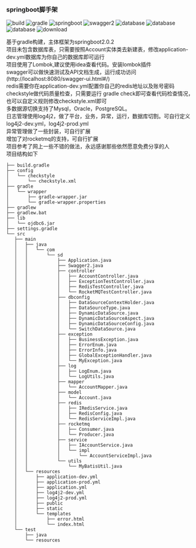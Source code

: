 ### springboot脚手架
![build](https://img.shields.io/badge/build-success-brightgreen.svg)
![gradle](https://img.shields.io/badge/gradle-4.9-brightgreen.svg)
![springboot](https://img.shields.io/badge/springboot-2.0.2-brightgreen.svg)
![swagger2](https://img.shields.io/badge/swagger2-2.8.0-brightgreen.svg)
![database](https://img.shields.io/badge/database-mysql-brightgreen.svg)
![database](https://img.shields.io/badge/database-oracle-brightgreen.svg)
![database](https://img.shields.io/badge/database-postgresql-brightgreen.svg)
![download](https://img.shields.io/badge/download-2714k-yellow.svg)

 基于gradle构建，主体框架为springboot2.0.2<br/>
 项目未包含数据库表，只需要按照Account实体类去新建表，修改application-dev.yml数据库为你自己的数据库即可运行<br/>
 项目使用了Lombok,建议使用idea查看代码。安装lombok插件<br/>
 swagger可以做快速测试及API文档生成，运行成功访问(http://localhost:8080/swagger-ui.html#/)<br/>
 redis需要你在application-dev.yml配置你自己的redis地址以及账号密码<br/>
 checkstyle做代码质量检查，只需要运行 gradle check即可查看代码检查情况，也可以自定义规则修改checkstyle.xml即可<br/>
 多数据源切换支持了Mysql，Oracle，PostgreSQL。<br/>
 日志管理使用log4j2，做了平台，业务，异常，运行，数据库切割。可自行定义log4j2-dev.yml，log4j2-prod.yml<br/>
 异常管理做了一些封装，可自行扩展<br/>
 增加了对rocketmq的支持，可自行扩展<br/>
 项目参考了网上一些不错的做法，永远感谢那些依然愿意免费分享的人<br/>
 项目结构如下<br/>
 ```
├── build.gradle
├── config
│   └── checkstyle
│       └── checkstyle.xml
├── gradle
│   └── wrapper
│       ├── gradle-wrapper.jar
│       └── gradle-wrapper.properties
├── gradlew
├── gradlew.bat
├── lib
│   └── ojdbc6.jar
├── settings.gradle
└── src
    ├── main
    │   ├── java
    │   │   └── com
    │   │       └── sd
    │   │           ├── Application.java
    │   │           ├── Swagger2.java
    │   │           ├── controller
    │   │           │   ├── AccountController.java
    │   │           │   ├── ExceptionTestController.java
    │   │           │   ├── RedisTestController.java
    │   │           │   └── RocketMQTestController.java
    │   │           ├── dbconfig
    │   │           │   ├── DataSourceContextHolder.java
    │   │           │   ├── DataSourceType.java
    │   │           │   ├── DynamicDataSource.java
    │   │           │   ├── DynamicDataSourceAspect.java
    │   │           │   ├── DynamicDataSourceConfig.java
    │   │           │   └── SwitchDataSource.java
    │   │           ├── exception
    │   │           │   ├── BusinessException.java
    │   │           │   ├── ErrorEnum.java
    │   │           │   ├── ErrorInfo.java
    │   │           │   ├── GlobalExceptionHandler.java
    │   │           │   └── MyException.java
    │   │           ├── log
    │   │           │   ├── LogEnum.java
    │   │           │   └── LogUtils.java
    │   │           ├── mapper
    │   │           │   └── AccountMapper.java
    │   │           ├── model
    │   │           │   └── Account.java
    │   │           ├── redis
    │   │           │   ├── IRedisService.java
    │   │           │   ├── RedisConfig.java
    │   │           │   └── RedisServiceImpl.java
    │   │           ├── rocketmq
    │   │           │   ├── Consumer.java
    │   │           │   └── Producer.java
    │   │           ├── service
    │   │           │   ├── IAccountService.java
    │   │           │   └── impl
    │   │           │       └── AccountServiceImpl.java
    │   │           └── utils
    │   │               └── MyBatisUtil.java
    │   └── resources
    │       ├── application-dev.yml
    │       ├── application-prod.yml
    │       ├── application.yml
    │       ├── log4j2-dev.yml
    │       ├── log4j2-prod.yml
    │       ├── public
    │       ├── static
    │       └── templates
    │           ├── error.html
    │           └── index.html
    └── test
        ├── java
        └── resources
 ```
